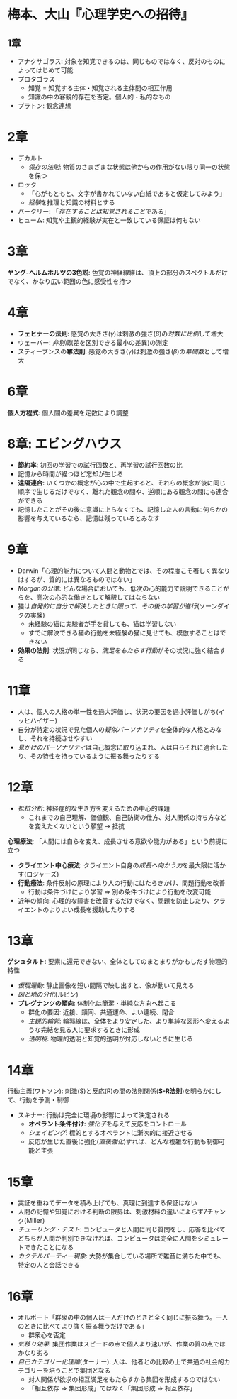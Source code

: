 # 梅本、大山『心理学史への招待』

## 1章

- アナクサゴラス: 対象を知覚できるのは、同じものではなく、反対のものによってはじめて可能
- プロタゴラス
	- 知覚 = 知覚する主体・知覚される主体間の相互作用
	- 知識の中の客観的存在を否定。個人的・私的なもの
- プラトン: 観念連想

# 2章
- デカルト
	- *保存の法則*: 物質のさまざまな状態は他からの作用がない限り同一の状態を保つ
- ロック
	- 「心がもともと、文字が書かれていない白紙であると仮定してみよう」
	- *経験*を推理と知識の材料とする
- バークリー: 「*存在することは知覚されること*である」
- ヒューム: 知覚や主観的経験が実在と一致している保証は何もない

# 3章
**ヤング-ヘルムホルツの3色説**: 色覚の神経線維は、頂上の部分のスペクトルだけでなく、かなり広い範囲の色に感受性を持つ

# 4章
- **フェヒナーの法則**: 感覚の大きさ($\gamma$)は刺激の強さ($\beta$)の*対数に比例*して増大
- ウェーバー: *弁別閾*(差を区別できる最小の差異)の測定
- スティーブンスの**冪法則**: 感覚の大きさ($\gamma$)は刺激の強さ($\beta$)の*冪関数*として増大

# 6章
**個人方程式**: 個人間の差異を定数により調整

# 8章: エビングハウス
- **節約率**: 初回の学習での試行回数と、再学習の試行回数の比
- 記憶から時間が経つほど忘却が生じる
- **遠隔連合**: いくつかの概念が心の中で生起すると、それらの概念が後に同じ順序で生じるだけでなく、離れた観念の間や、逆順にある観念の間にも連合ができる
- 記憶したことがその後に意識に上らなくても、記憶した人の言動に何らかの影響を与えているなら、記憶は残っているとみなす

# 9章
- Darwin「心理的能力について人間と動物とでは、その程度こそ著しく異なりはするが、質的には異なるものではない」
- *Morganの公準*: どんな場合においても、低次の心的能力で説明できることがらを、高次の心的な働きとして解釈してはならない
- 猫は*自発的に自分で解決したときに限って、その後の学習が進行*(ソーンダイクの実験)
	- 未経験の猫に実験者が手を貸しても、猫は学習しない
	- すでに解決できる猫の行動を未経験の猫に見せても、模倣することはできない
- **効果の法則**: 状況が同じなら、*満足をもたらす行動*がその状況に強く結合する

# 11章
- 人は、個人の人格の単一性を過大評価し、状況の要因を過小評価しがち(イッヒハイザー)
- 自分が特定の状況で見た個人の*疑似パーソナリティ*を全体的な人格とみなし、それを持続させやすい
- *見かけのパーソナリティ*は自己概念に取り込まれ、人は自らそれに適合したり、その特性を持っているように振る舞ったりする

# 12章
- *抵抗分析*: 神経症的な生き方を変えるための中心的課題
	- これまでの自己理解、価値観、自己防衛の仕方、対人関係の持ち方などを変えたくないという願望 → 抵抗

**心理療法**: 「人間には自らを変え、成長させる意欲や能力がある」という前提に立つ
- **クライエント中心療法**: クライエント自身の*成長へ向かう力*を最大限に活かす(ロジャーズ)
- **行動療法**: 条件反射の原理により人の行動にはたらきかけ、問題行動を改善
	- 行動は条件づけにより学習 ⇒ 別の条件づけにより行動を改変可能
- 近年の傾向: 心理的な障害を改善するだけでなく、問題を防止したり、クライエントのよりよい成長を援助したりする

# 13章
**ゲシュタルト**: 要素に還元できない、全体としてのまとまりがかもしだす物理的特性
- *仮現運動*: 静止画像を短い間隔で映し出すと、像が動いて見える
- *図と地の分化*(ルビン)
- **プレグナンツの傾向**: 体制化は簡潔・単純な方向へ起こる
	- 群化の要因: 近接、類同、共通運命、よい連続、閉合
	- *主観的輪郭*: 輪郭線は、全体をより安定した、より単純な図形へ変えるような完結を見る人に要求するときに形成
	- *透明視*: 物理的透明と知覚的透明が対応しないときに生じる

# 14章
行動主義(ワトソン): 刺激(S)と反応(R)の間の法則関係(**S-R法則**)を明らかにして、行動を予測・制御
- スキナー: 行動は完全に環境の影響によって決定される
	- **オペラント条件付け**: *強化子*を与えて反応をコントロール
	- *シェイピング*: 標的とするオペラントに漸次的に接近させる
	- 反応が生じた直後に強化(*直後強化*)すれば、どんな複雑な行動も制御可能と主張

# 15章
- 実証を重ねてデータを積み上げても、真理に到達する保証はない
- 人間の記憶や知覚における判断の限界は、刺激材料の違いによらず7チャンク(Miller)
- *チューリング・テスト*: コンピュータと人間に同じ質問をし、応答を比べてどちらが人間か判別できなければ、コンピュータは完全に人間をシミュレートできたことになる
- *カクテルパーティー現象*: 大勢が集合している場所で雑音に満ちた中でも、特定の人と会話できる

# 16章
- オルポート「群衆の中の個人は一人だけのときと全く同じに振る舞う。一人のときに比べてより強く振る舞うだけである」
	- 群衆心を否定
- *気移り効果*: 集団作業はスピードの点で個人より速いが、作業の質の点ではかなり劣る
- *自己カテゴリー化理論*(ターナー): 人は、他者との比較の上で共通の社会的カテゴリーを培うことで集団となる
	- 対人関係が欲求の相互満足をもたらすから集団を形成するのではない
	- 「相互依存 ⇒ 集団形成」ではなく「集団形成 ⇒ 相互依存」



